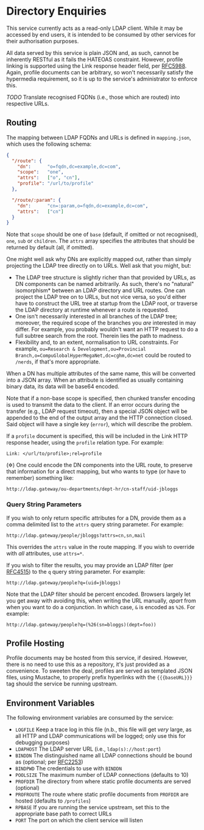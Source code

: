 # Directory Enquiries

This service currently acts as a read-only LDAP client. While it may be
accessed by end users, it is intended to be consumed by other services
for their authorisation purposes.

All data served by this service is plain JSON and, as such, cannot be
inherently RESTful as it fails the HATEOAS constraint. However, profile
linking is supported using the Link response header field, per
[RFC5988](http://www.rfc-editor.org/rfc/rfc5988.txt). Again, profile
documents can be arbitrary, so won't necessarily satisfy the hypermedia
requirement, so it is up to the service's administrator to enforce this.

*TODO* Translate recognised FQDNs (i.e., those which are routed) into
respective URLs.

## Routing

The mapping between LDAP FQDNs and URLs is defined in `mapping.json`,
which uses the following schema:

```json
{
  "/route": {
    "dn":      "o=fqdn,dc=example,dc=com",
    "scope":   "one",
    "attrs":   ["o", "cn"],
    "profile": "/url/to/profile"
  },

  "/route/:param": {
    "dn":      "cn=:param,o=fqdn,dc=example,dc=com",
    "attrs":   ["cn"]
  }
}
```

Note that `scope` should be one of `base` (default, if omitted or not
recognised), `one`, `sub` or `children`. The `attrs` array specifies the
attributes that should be returned by default (all, if omitted).

One might well ask why DNs are explicitly mapped out, rather than simply
projecting the LDAP tree directly on to URLs. Well ask that you might,
but:

* The LDAP tree structure is slightly richer than that provided by URLs,
  as DN components can be named arbitrarily. As such, there's no
  "natural" isomorphism\* between an LDAP directory and URL routes. One
  can project the LDAP tree on to URLs, but not vice versa, so you'd
  either have to construct the URL tree at startup from the LDAP root,
  or traverse the LDAP directory at runtime whenever a route is
  requested.
* One isn't necessarily interested in all branches of the LDAP tree;
  moreover, the required scope of the branches you *are* interested in
  may differ. For example, you probably wouldn't want an HTTP request to
  do a full subtree search from the root. Therein lies the path to
  madness.
* Flexibility and, to an extent, normalisation to URL constraints. For
  example, `ou=Research & Development,ou=Provincial Branch,o=CompuGlobalHyperMegaNet,dc=cghm,dc=net`
  could be routed to `/nerds`, if that's more appropriate.

When a DN has multiple attributes of the same name, this will be
converted into a JSON array. When an attribute is identified as usually
containing binary data, its data will be base64 encoded.

Note that if a non-base scope is specified, then chunked transfer
encoding is used to transmit the data to the client. If an error occurs
during the transfer (e.g., LDAP request timeout), then a special JSON
object will be appended to the end of the output array and the HTTP
connection closed. Said object will have a single key (`error`), which
will describe the problem.

If a `profile` document is specified, this will be included in the Link
HTTP response header, using the `profile` relation type. For example:

    Link: </url/to/profile>;rel=profile

(&#10034;) One could encode the DN components into the URL route, to
preserve that information for a direct mapping, but who wants to type
(or have to remember) something like:

    http://ldap.gateway/ou-departments/dept-hr/cn-staff/uid-jbloggs

### Query String Parameters

If you wish to only return specific attributes for a DN, provide them as
a comma delimited list to the `attrs` query string parameter. For
example:

    http://ldap.gateway/people/jbloggs?attrs=cn,sn,mail

This overrides the `attrs` value in the route mapping. If you wish to
override with *all* attributes, use `attrs=*`.

If you wish to filter the results, you may provide an LDAP filter (per
[RFC4515](http://tools.ietf.org/rfc/rfc4515.txt)) to the `q` query
string parameter. For example:

    http://ldap.gateway/people?q=(uid=jbloggs)

Note that the LDAP filter should be percent encoded. Browsers largely
let you get away with avoiding this, when writing the URL manually,
*apart* from when you want to do a conjunction. In which case, `&` is
encoded as `%26`. For example:

    http://ldap.gateway/people?q=(%26(sn=bloggs)(dept=foo))

## Profile Hosting

Profile documents may be hosted from this service, if desired. However,
there is no need to use this as a repository, it's just provided as a
convenience. To sweeten the deal, profiles are served as templated JSON
files, using Mustache, to properly prefix hyperlinks with the 
`{{{baseURL}}}` tag should the service be running upstream.

## Environment Variables

The following environment variables are consumed by the service:

* `LOGFILE` Keep a trace log in this file (n.b., this file will get
  *very* large, as all HTTP and LDAP communications will be logged; only
  use this for debugging purposes)
* `LDAPHOST` The LDAP server URL (i.e., `ldap(s)://host:port`)
* `BINDDN` The distinguished name all LDAP connections should be bound
  as (optional; per [RFC2253](http://www.ietf.org/rfc/rfc2253.txt))
* `BINDPWD` The credentials to use with `BINDDN`
* `POOLSIZE` The maximum number of LDAP connections (defaults to 10)
* `PROFDIR` The directory from where static profile documents are served
  (optional)
* `PROFROUTE` The route where static profile documents from `PROFDIR`
  are hosted (defaults to `/profiles`)
* `RPBASE` If you are running the service upstream, set this to the
  appropriate base path to correct URLs
* `PORT` The port on which the client service will listen
